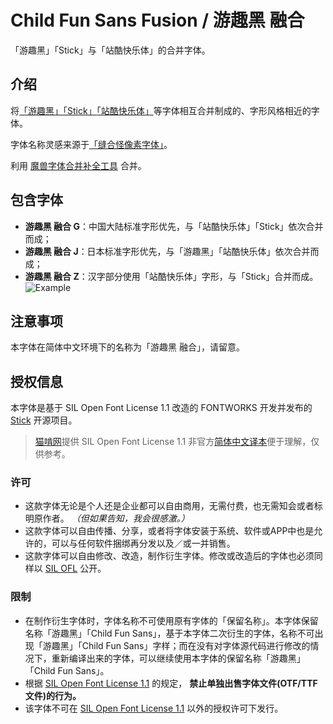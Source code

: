 # Child Fun Sans Fusion / 游趣黑 融合 
 「游趣黑」「Stick」与「站酷快乐体」的合并字体。 
   
 ## 介绍 
将[「游趣黑」](https://github.com/Des-Magmeta/ChildFunSans)[「Stick」](https://github.com/fontworks-fonts/Stick)[「站酷快乐体」](https://github.com/googlefonts/zcool-kuaile)等字体相互合并制成的、字形风格相近的字体。 
  
 字体名称灵感来源于[「缝合怪像素字体」](https://github.com/TakWolf/fusion-pixel-font)。 
  
 利用 [魔兽字体合并补全工具](https://github.com/nowar-fonts/Warcraft-Font-Merger) 合并。

 ## 包含字体
- **游趣黑 融合 G**：中国大陆标准字形优先，与「站酷快乐体」「Stick」依次合并而成；  
- **游趣黑 融合 J**：日本标准字形优先，与「游趣黑」「站酷快乐体」依次合并而成；  
- **游趣黑 融合 Z**：汉字部分使用「站酷快乐体」字形，与「Stick」合并而成。
![Example](https://github.com/Des-Magmeta/ChildFunSans-Fusion/assets/125174106/3c0d435b-d442-462f-8364-94bdb9e1c043)

 ## 注意事项 
 本字体在简体中文环境下的名称为「游趣黑 融合」，请留意。 
  
 ## 授权信息 
  
 本字体是基于 SIL Open Font License 1.1 改造的 FONTWORKS 开发并发布的 [Stick](https://github.com/fontworks-fonts/Stick) 开源项目。
  
 > [猫啃网](https://www.maoken.com/)提供 SIL Open Font License 1.1 非官方[简体中文译本](https://www.maoken.com/ofl)便于理解，仅供参考。 
  
 ### 许可 
  
 - 这款字体无论是个人还是企业都可以自由商用，无需付费，也无需知会或者标明原作者。 *（但如果告知，我会很感激。）* 
 - 这款字体可以自由传播、分享，或者将字体安装于系统、软件或APP中也是允许的，可以与任何软件捆绑再分发以及／或一并销售。 
 - 这款字体可以自由修改、改造，制作衍生字体。修改或改造后的字体也必须同样以 [SIL OFL](https://scripts.sil.org/OFL) 公开。 
  
 ### 限制 
  
 - 在制作衍生字体时，字体名称不可使用原有字体的「保留名称」。本字体保留名称「游趣黑」「Child Fun Sans」，基于本字体二次衍生的字体，名称不可出现「游趣黑」「Child Fun Sans」字样；而在没有对字体源代码进行修改的情况下，重新编译出来的字体，可以继续使用本字体的保留名称「游趣黑」「Child Fun Sans」。 
 - 根据 [SIL Open Font License 1.1](https://scripts.sil.org/OFL) 的规定， **禁止单独出售字体文件(OTF/TTF文件)的行为。** 
 - 该字体不可在 [SIL Open Font License 1.1](https://scripts.sil.org/OFL) 以外的授权许可下发行。

